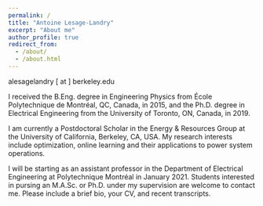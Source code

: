 ```yaml
---
permalink: /
title: "Antoine Lesage-Landry"
excerpt: "About me"
author_profile: true
redirect_from: 
  - /about/
  - /about.html
---
```

alesagelandry [ at ] berkeley.edu


I received the B.Eng. degree in Engineering Physics from École Polytechnique de Montréal, QC, Canada, in 2015, and the Ph.D. degree in Electrical Engineering from the University of Toronto, ON, Canada, in 2019. 

I am currently a Postdoctoral Scholar in the Energy & Resources Group at the University of California, Berkeley, CA, USA. My research interests include optimization, online learning and their applications to power system operations.

I will be starting as an assistant professor in the Department of Electrical Engineering at Polytechnique Montréal in January 2021. Students interested in pursing an M.A.Sc. or Ph.D. under my supervision are welcome to contact me. Please include a brief bio, your CV, and recent transcripts.
